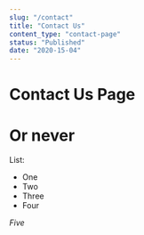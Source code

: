 ```yaml
---
slug: "/contact"
title: "Contact Us"
content_type: "contact-page"
status: "Published"
date: "2020-15-04"
---
```


# Contact Us Page

# Or never

List:
- One
- Two
- Three
- Four

_Five_